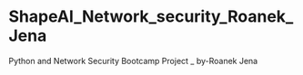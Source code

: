 # ShapeAI_Network_security_Roanek_Jena
Python and Network Security Bootcamp Project _ by-Roanek Jena
